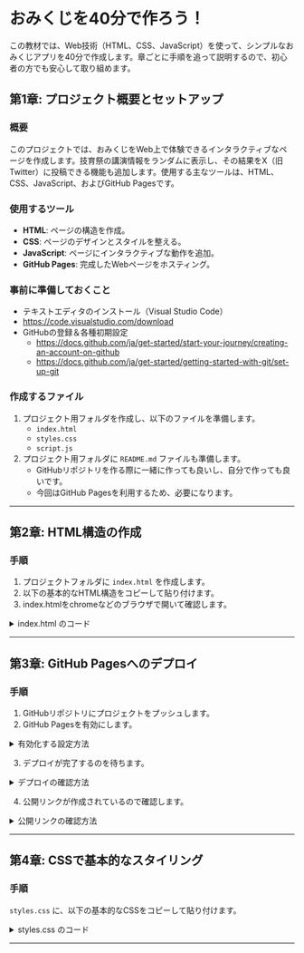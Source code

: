 # おみくじを40分で作ろう！

この教材では、Web技術（HTML、CSS、JavaScript）を使って、シンプルなおみくじアプリを40分で作成します。章ごとに手順を追って説明するので、初心者の方でも安心して取り組めます。

## 第1章: プロジェクト概要とセットアップ

### 概要

このプロジェクトでは、おみくじをWeb上で体験できるインタラクティブなページを作成します。技育祭の講演情報をランダムに表示し、その結果をX（旧Twitter）に投稿できる機能も追加します。使用する主なツールは、HTML、CSS、JavaScript、およびGitHub Pagesです。

### 使用するツール

- **HTML**: ページの構造を作成。
- **CSS**: ページのデザインとスタイルを整える。
- **JavaScript**: ページにインタラクティブな動作を追加。
- **GitHub Pages**: 完成したWebページをホスティング。

### 事前に準備しておくこと

 - テキストエディタのインストール（Visual Studio Code）
  - https://code.visualstudio.com/download
 - GitHubの登録＆各種初期設定 
   - https://docs.github.com/ja/get-started/start-your-journey/creating-an-account-on-github
   - https://docs.github.com/ja/get-started/getting-started-with-git/set-up-git

### 作成するファイル

1. プロジェクト用フォルダを作成し、以下のファイルを準備します。
   - `index.html`
   - `styles.css`
   - `script.js`
2. プロジェクト用フォルダに `README.md` ファイルも準備します。
   - GitHubリポジトリを作る際に一緒に作っても良いし、自分で作っても良いです。
   - 今回はGitHub Pagesを利用するため、必要になります。

---

## 第2章: HTML構造の作成

### 手順

1. プロジェクトフォルダに `index.html` を作成します。
2. 以下の基本的なHTML構造をコピーして貼り付けます。
3. index.htmlをchromeなどのブラウザで開いて確認します。

<details>
<summary>index.html のコード</summary>

```html
<!doctype html>
<html lang="ja">
  <head>
    <meta charset="UTF-8" />
    <meta name="viewport" content="width=device-width, initial-scale=1.0" />
    <title>おみくじポップアップ</title>
    <link rel="stylesheet" href="styles.css" />
  </head>
  <body>
    <header>
      <h1>技育祭2024【秋】</h1>
      <h2>講演おみくじ</h2>
    </header>

    <main>
      <div id="omikuji">
        <div id="omikujiTitle">おみくじ結果</div>
        <div id="omikujiDetails">詳細がここに表示されます</div>
      </div>
      <div class="button-container">
        <button id="omikujiButton">スタート</button>
        <button id="postToXButton" class="hidden" disabled>
          Xにポストする
        </button>
      </div>
    </main>

    <footer>
      <p>&copy; 技育プロジェクト運営事務局</p>
    </footer>

    <script src="script.js"></script>
  </body>
</html>

```

</details>

---

## 第3章: GitHub Pagesへのデプロイ

### 手順

1. GitHubリポジトリにプロジェクトをプッシュします。
2. GitHub Pagesを有効にします。

<details>
<summary>有効化する設定方法</summary>

![image](https://github.com/user-attachments/assets/651e5fd2-209c-4360-bed5-6f4cdc372ab2)

</details>

3. デプロイが完了するのを待ちます。

<details>
<summary>デプロイの確認方法</summary>

![image](https://github.com/user-attachments/assets/1e0559f9-ce20-47fe-90af-b74e1207b780)
![image](https://github.com/user-attachments/assets/725f2d80-6c6e-4bb8-93c8-752bb364deb6)

</details>

4. 公開リンクが作成されているので確認します。

<details>
<summary>公開リンクの確認方法</summary>

![image](https://github.com/user-attachments/assets/fe9483d3-37ac-4d21-b6c7-f155aced4a94)

</details>

---

## 第4章: CSSで基本的なスタイリング

### 手順

`styles.css` に、以下の基本的なCSSをコピーして貼り付けます。

<details>
<summary>styles.css のコード</summary>

```css
/* 全体のリセットとレイアウト */
html,
body {
  height: 100%;
  margin: 0;
  padding: 0;
  display: flex;
  flex-direction: column;
}

body {
  font-family: Arial, sans-serif;
  min-height: 100vh;
}

.hidden {
  display: none;
}

header {
  background-color: #333;
  color: white;
  text-align: center;
  padding: 1rem;
}

main {
  flex: 1;
  display: flex;
  flex-direction: column;
  justify-content: center;
  align-items: center;
  padding: 1rem;
}

#omikuji {
  border: 2px solid #333;
  padding: 20px;
  width: 100%;
  max-width: 600px;
  text-align: center;
}

.button-container {
  margin-top: 20px;
}

button {
  padding: 10px 20px;
  font-size: 18px;
  cursor: pointer;
}

footer {
  background-color: #333;
  color: white;
  text-align: center;
  padding: 1rem;
}

```

</details>

---
